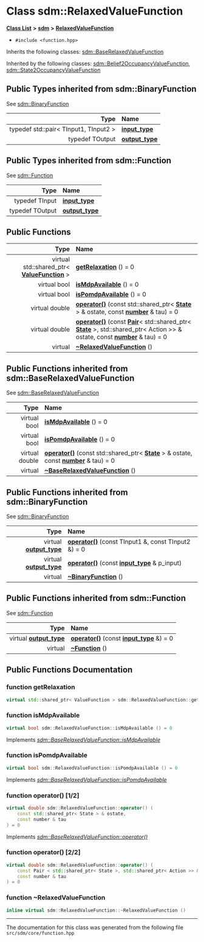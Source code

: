
# Class sdm::RelaxedValueFunction

<link rel="stylesheet" href="https://cdnjs.cloudflare.com/ajax/libs/KaTeX/0.5.1/katex.min.css">
<link rel="stylesheet" href="https://cdn.jsdelivr.net/github-markdown-css/2.2.1/github-markdown.css"/>



[**Class List**](annotated.md) **>** [**sdm**](namespacesdm.md) **>** [**RelaxedValueFunction**](classsdm_1_1RelaxedValueFunction.md)





* `#include <function.hpp>`



Inherits the following classes: [sdm::BaseRelaxedValueFunction](classsdm_1_1BaseRelaxedValueFunction.md)


Inherited by the following classes: [sdm::Belief2OccupancyValueFunction](classsdm_1_1Belief2OccupancyValueFunction.md),  [sdm::State2OccupancyValueFunction](classsdm_1_1State2OccupancyValueFunction.md)








## Public Types inherited from sdm::BinaryFunction

See [sdm::BinaryFunction](classsdm_1_1BinaryFunction.md)

| Type | Name |
| ---: | :--- |
| typedef std::pair&lt; TInput1, TInput2 &gt; | [**input\_type**](classsdm_1_1BinaryFunction.md#typedef-input-type)  <br> |
| typedef TOutput | [**output\_type**](classsdm_1_1BinaryFunction.md#typedef-output-type)  <br> |

## Public Types inherited from sdm::Function

See [sdm::Function](classsdm_1_1Function.md)

| Type | Name |
| ---: | :--- |
| typedef TInput | [**input\_type**](classsdm_1_1Function.md#typedef-input-type)  <br> |
| typedef TOutput | [**output\_type**](classsdm_1_1Function.md#typedef-output-type)  <br> |













## Public Functions

| Type | Name |
| ---: | :--- |
| virtual std::shared\_ptr&lt; [**ValueFunction**](classsdm_1_1ValueFunction.md) &gt; | [**getRelaxation**](classsdm_1_1RelaxedValueFunction.md#function-getrelaxation) () = 0<br> |
| virtual bool | [**isMdpAvailable**](classsdm_1_1RelaxedValueFunction.md#function-ismdpavailable) () = 0<br> |
| virtual bool | [**isPomdpAvailable**](classsdm_1_1RelaxedValueFunction.md#function-ispomdpavailable) () = 0<br> |
| virtual double | [**operator()**](classsdm_1_1RelaxedValueFunction.md#function-operator()-1-2) (const std::shared\_ptr&lt; [**State**](classsdm_1_1State.md) &gt; & ostate, const [**number**](namespacesdm.md#typedef-number) & tau) = 0<br> |
| virtual double | [**operator()**](classsdm_1_1RelaxedValueFunction.md#function-operator()-2-2) (const [**Pair**](namespacesdm.md#typedef-pair)&lt; std::shared\_ptr&lt; [**State**](classsdm_1_1State.md) &gt;, std::shared\_ptr&lt; Action &gt;&gt; & ostate, const [**number**](namespacesdm.md#typedef-number) & tau) = 0<br> |
| virtual  | [**~RelaxedValueFunction**](classsdm_1_1RelaxedValueFunction.md#function-relaxedvaluefunction) () <br> |

## Public Functions inherited from sdm::BaseRelaxedValueFunction

See [sdm::BaseRelaxedValueFunction](classsdm_1_1BaseRelaxedValueFunction.md)

| Type | Name |
| ---: | :--- |
| virtual bool | [**isMdpAvailable**](classsdm_1_1BaseRelaxedValueFunction.md#function-ismdpavailable) () = 0<br> |
| virtual bool | [**isPomdpAvailable**](classsdm_1_1BaseRelaxedValueFunction.md#function-ispomdpavailable) () = 0<br> |
| virtual double | [**operator()**](classsdm_1_1BaseRelaxedValueFunction.md#function-operator()) (const std::shared\_ptr&lt; [**State**](classsdm_1_1State.md) &gt; & ostate, const [**number**](namespacesdm.md#typedef-number) & tau) = 0<br> |
| virtual  | [**~BaseRelaxedValueFunction**](classsdm_1_1BaseRelaxedValueFunction.md#function-baserelaxedvaluefunction) () <br> |

## Public Functions inherited from sdm::BinaryFunction

See [sdm::BinaryFunction](classsdm_1_1BinaryFunction.md)

| Type | Name |
| ---: | :--- |
| virtual [**output\_type**](classsdm_1_1BinaryFunction.md#typedef-output-type) | [**operator()**](classsdm_1_1BinaryFunction.md#function-operator()-1-2) (const TInput1 &, const TInput2 &) = 0<br> |
| virtual [**output\_type**](classsdm_1_1BinaryFunction.md#typedef-output-type) | [**operator()**](classsdm_1_1BinaryFunction.md#function-operator()-2-2) (const [**input\_type**](classsdm_1_1BinaryFunction.md#typedef-input-type) & p\_input) <br> |
| virtual  | [**~BinaryFunction**](classsdm_1_1BinaryFunction.md#function-binaryfunction) () <br> |

## Public Functions inherited from sdm::Function

See [sdm::Function](classsdm_1_1Function.md)

| Type | Name |
| ---: | :--- |
| virtual [**output\_type**](classsdm_1_1Function.md#typedef-output-type) | [**operator()**](classsdm_1_1Function.md#function-operator()) (const [**input\_type**](classsdm_1_1Function.md#typedef-input-type) &) = 0<br> |
| virtual  | [**~Function**](classsdm_1_1Function.md#function-function) () <br> |





























## Public Functions Documentation


### function getRelaxation 


```cpp
virtual std::shared_ptr< ValueFunction > sdm::RelaxedValueFunction::getRelaxation () = 0
```



### function isMdpAvailable 


```cpp
virtual bool sdm::RelaxedValueFunction::isMdpAvailable () = 0
```


Implements [*sdm::BaseRelaxedValueFunction::isMdpAvailable*](classsdm_1_1BaseRelaxedValueFunction.md#function-ismdpavailable)


### function isPomdpAvailable 


```cpp
virtual bool sdm::RelaxedValueFunction::isPomdpAvailable () = 0
```


Implements [*sdm::BaseRelaxedValueFunction::isPomdpAvailable*](classsdm_1_1BaseRelaxedValueFunction.md#function-ispomdpavailable)


### function operator() [1/2]


```cpp
virtual double sdm::RelaxedValueFunction::operator() (
    const std::shared_ptr< State > & ostate,
    const number & tau
) = 0
```


Implements [*sdm::BaseRelaxedValueFunction::operator()*](classsdm_1_1BaseRelaxedValueFunction.md#function-operator())


### function operator() [2/2]


```cpp
virtual double sdm::RelaxedValueFunction::operator() (
    const Pair < std::shared_ptr< State >, std::shared_ptr< Action >> & ostate,
    const number & tau
) = 0
```



### function ~RelaxedValueFunction 


```cpp
inline virtual sdm::RelaxedValueFunction::~RelaxedValueFunction () 
```



------------------------------
The documentation for this class was generated from the following file `src/sdm/core/function.hpp`